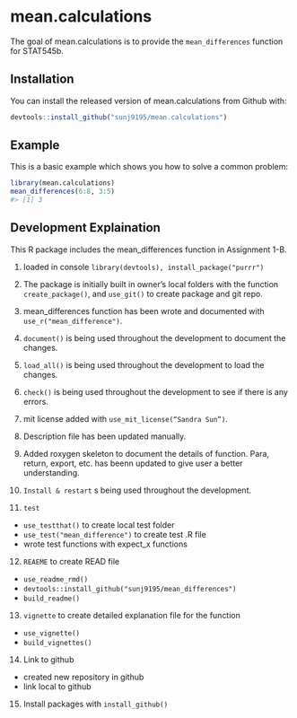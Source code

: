 
<!-- README.md is generated from README.Rmd. Please edit that file -->

# mean.calculations

<!-- badges: start -->

<!-- badges: end -->

The goal of mean.calculations is to provide the `mean_differences`
function for STAT545b.

## Installation

You can install the released version of mean.calculations from Github
with:

``` r
devtools::install_github("sunj9195/mean.calculations")
```

## Example

This is a basic example which shows you how to solve a common problem:

``` r
library(mean.calculations)
mean_differences(6:8, 3:5)
#> [1] 3
```

## Development Explaination

This R package includes the mean\_differences function in Assignment
1-B.

1.  loaded in console `library(devtools), install_package("purrr")`

2.  The package is initially built in owner’s local folders with the
    function `create_package()`, and `use_git()` to create package and
    git repo.

3.  mean\_differences function has been wrote and documented with
    `use_r("mean_difference")`.

4.  `document()` is being used throughout the development to document
    the changes.

5.  `load_all()` is being used throughout the development to load the
    changes.

6.  `check()` is being used throughout the development to see if there
    is any errors.

7.  mit license added with `use_mit_license(“Sandra Sun”)`.

8.  Description file has been updated manually.

9.  Added roxygen skeleton to document the details of function. Para,
    return, export, etc. has beenn updated to give user a better
    understanding.

10. `Install & restart` s being used throughout the development.

11. `test`

<!-- end list -->

  - `use_testthat()` to create local test folder
  - `use_test("mean_difference")` to create test .R file
  - wrote test functions with expect\_x functions

<!-- end list -->

12. `REAEME` to create READ file

<!-- end list -->

  - `use_readme_rmd()`
  - `devtools::install_github("sunj9195/mean_differences")`
  - `build_readme()`

<!-- end list -->

13. `vignette` to create detailed explanation file for the function

<!-- end list -->

  - `use_vignette()`
  - `build_vignettes()`

<!-- end list -->

14. Link to github

<!-- end list -->

  - created new repository in github
  - link local to github

<!-- end list -->

15. Install packages with `install_github()`
